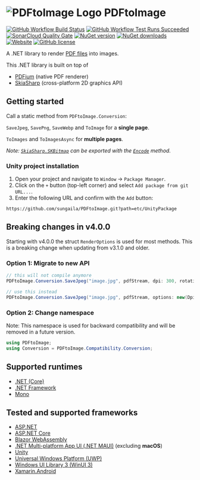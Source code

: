 ﻿# ![PDFtoImage Logo](https://raw.githubusercontent.com/sungaila/PDFtoImage/master/etc/Icon_64.png) PDFtoImage

[![GitHub Workflow Build Status](https://img.shields.io/github/actions/workflow/status/sungaila/PDFtoImage/dotnet.yml?event=push&style=flat-square&logo=github&logoColor=white)](https://github.com/sungaila/PDFtoImage/actions/workflows/dotnet.yml)
[![GitHub Workflow Test Runs Succeeded](https://img.shields.io/badge/dynamic/json?url=https%3A%2F%2Fgist.githubusercontent.com%2Fsungaila%2F003e8ab2211221897e4b3c0e564ed7b6%2Fraw&query=%24.stats.runs_succ&suffix=%20passed&style=flat-square&logo=github&logoColor=white&label=tests&color=45cc11)](https://github.com/sungaila/PDFtoImage/actions/workflows/dotnet.yml)
[![SonarCloud Quality Gate](https://img.shields.io/sonar/quality_gate/sungaila_PDFtoImage?server=https%3A%2F%2Fsonarcloud.io&style=flat-square&logo=sonarcloud&logoColor=white)](https://sonarcloud.io/dashboard?id=sungaila_PDFtoImage)
[![NuGet version](https://img.shields.io/nuget/v/PDFtoImage.svg?style=flat-square&logo=nuget&logoColor=white)](https://www.nuget.org/packages/PDFtoImage/)
[![NuGet downloads](https://img.shields.io/nuget/dt/PDFtoImage.svg?style=flat-square&logo=nuget&logoColor=white)](https://www.nuget.org/packages/PDFtoImage/)
[![Website](https://img.shields.io/website?up_message=online&down_message=offline&url=https%3A%2F%2Fwww.sungaila.de%2FPDFtoImage%2F&style=flat-square&label=website)](https://www.sungaila.de/PDFtoImage/)
[![GitHub license](https://img.shields.io/github/license/sungaila/PDFtoImage?style=flat-square)](https://github.com/sungaila/PDFtoImage/blob/master/LICENSE)

A .NET library to render [PDF files](https://en.wikipedia.org/wiki/PDF) into images.

This .NET library is built on top of
* [PDFium](https://pdfium.googlesource.com/pdfium/) (native PDF renderer)
* [SkiaSharp](https://github.com/mono/SkiaSharp) (cross-platform 2D graphics API)

## Getting started
Call a static method from `PDFtoImage.Conversion`:

`SaveJpeg`, `SavePng`, `SaveWebp` and `ToImage` for a **single page**.

`ToImages` and `ToImagesAsync` for **multiple pages**.

*Note: [`SkiaSharp.SKBitmap`](https://docs.microsoft.com/en-us/dotnet/api/skiasharp.skbitmap) can be exported with the [`Encode`](https://docs.microsoft.com/en-us/dotnet/api/skiasharp.skbitmap.encode?SkiaSharp_SKBitmap_Encode_System_IO_Stream_SkiaSharp_SKEncodedImageFormat_System_Int32_) method.*

### Unity project installation
1. Open your project and navigate to `Window` → `Package Manager`.
1. Click on the `+` button (top-left corner) and select `Add package from git URL...`.
1. Enter the following URL and confirm with the `Add` button:
```
https://github.com/sungaila/PDFtoImage.git?path=etc/UnityPackage
```

## Breaking changes in v4.0.0
Starting with v4.0.0 the struct `RenderOptions` is used for most methods. This is a breaking change when updating from v3.1.0 and older.
### Option 1: Migrate to new API
```csharp
// this will not compile anymore
PDFtoImage.Conversion.SaveJpeg("image.jpg", pdfStream, dpi: 300, rotation: PdfRotation.Rotate90);

// use this instead
PDFtoImage.Conversion.SaveJpeg("image.jpg", pdfStream, options: new(Dpi: 300, Rotation: PdfRotation.Rotate90));
```
### Option 2: Change namespace
Note: This namespace is used for backward compatibility and will be removed in a future version.
```csharp
using PDFtoImage;
using Conversion = PDFtoImage.Compatibility.Conversion;
```

## Supported runtimes
* [.NET (Core)](https://learn.microsoft.com/en-us/dotnet/core/introduction)
* [.NET Framework](https://learn.microsoft.com/en-us/dotnet/framework/get-started/overview)
* [Mono](https://www.mono-project.com)

## Tested and supported frameworks
* [ASP.NET](https://learn.microsoft.com/en-us/aspnet/overview)
* [ASP.NET Core](https://learn.microsoft.com/en-us/aspnet/core/introduction-to-aspnet-core)
* [Blazor WebAssembly](https://learn.microsoft.com/en-us/aspnet/core/blazor/host-and-deploy/webassembly)
* [.NET Multi-platform App UI (.NET MAUI)](https://learn.microsoft.com/en-us/dotnet/maui/what-is-maui) (excluding **macOS**)
* [Unity](https://docs.unity3d.com/Manual/Mono.html)
* [Universal Windows Platform (UWP)](https://learn.microsoft.com/en-us/windows/uwp/get-started/universal-application-platform-guide)
* [Windows UI Library 3 (WinUI 3)](https://learn.microsoft.com/en-us/windows/apps/winui/winui3/)
* [Xamarin.Android](https://learn.microsoft.com/en-us/xamarin/android)